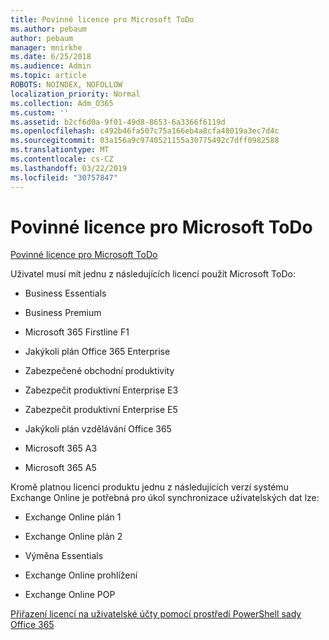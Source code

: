 ```yaml
---
title: Povinné licence pro Microsoft ToDo
ms.author: pebaum
author: pebaum
manager: mnirkhe
ms.date: 6/25/2018
ms.audience: Admin
ms.topic: article
ROBOTS: NOINDEX, NOFOLLOW
localization_priority: Normal
ms.collection: Adm_O365
ms.custom: ''
ms.assetid: b2cf6d0a-9f01-49d8-8653-6a3366f6119d
ms.openlocfilehash: c492b46fa507c75a166eb4a8cfa48019a3ec7d4c
ms.sourcegitcommit: 03a156a9c9740521155a30775492c7dff0982588
ms.translationtype: MT
ms.contentlocale: cs-CZ
ms.lasthandoff: 03/22/2019
ms.locfileid: "30757847"
---
```

# <a name="required-licenses-for-microsoft-todo"></a>Povinné licence pro Microsoft ToDo

[Povinné licence pro Microsoft ToDo](https://support.office.com/article/381e9d1b-c500-49b5-973e-890fd86528d7.aspx)
  
Uživatel musí mít jednu z následujících licencí použít Microsoft ToDo:
  
- Business Essentials
    
- Business Premium
    
- Microsoft 365 Firstline F1
    
- Jakýkoli plán Office 365 Enterprise
    
- Zabezpečené obchodní produktivity
    
- Zabezpečit produktivní Enterprise E3
    
- Zabezpečit produktivní Enterprise E5
    
- Jakýkoli plán vzdělávání Office 365
    
- Microsoft 365 A3
    
- Microsoft 365 A5
    
Kromě platnou licenci produktu jednu z následujících verzí systému Exchange Online je potřebná pro úkol synchronizace uživatelských dat lze: 
  
- Exchange Online plán 1
    
- Exchange Online plán 2
    
- Výměna Essentials
    
- Exchange Online prohlížení
    
- Exchange Online POP
    
[Přiřazení licencí na uživatelské účty pomocí prostředí PowerShell sady Office 365](https://docs.microsoft.com/office365/enterprise/powershell/assign-licenses-to-user-accounts-with-office-365-powershell )
  

